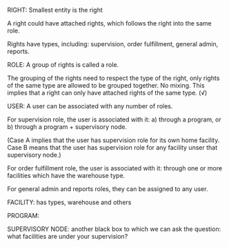 RIGHT:
Smallest entity is the right

A right could have attached rights, which follows the right into the same role.

Rights have types, including: supervision, order fulfillment, general admin, reports.

ROLE:
A group of rights is called a role.

The grouping of the rights need to respect the type of the right, only rights of the same type 
are allowed to be grouped together. No mixing. 
This implies that a right can only have attached rights of the same type. (√)

USER:
A user can be associated with any number of roles. 

For supervision role, the user is associated with it:
a) through a program, or
b) through a program + supervisory node. 

(Case A implies that the user has supervision role for its own home facility.
Case B means that the user has supervision role for any facility unser that supervisory node.)

For order fulfillment role, the user is associated with it:
through one or more facilities which have the warehouse type.

For general admin and reports roles, they can be assigned to any user.

FACILITY: has types, warehouse and others

PROGRAM:

SUPERVISORY NODE: 
another black box to which we can ask the question: 
what facilities are under your supervision?
